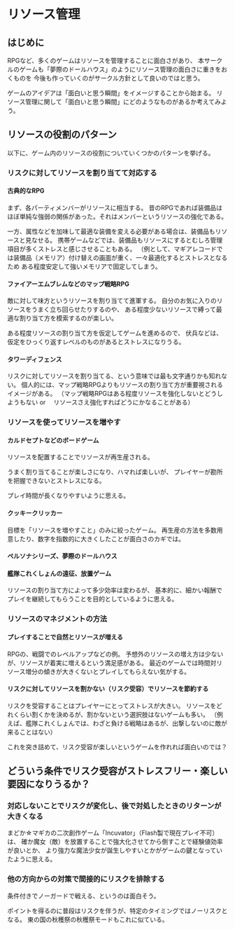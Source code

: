 # リソース管理

## はじめに

RPGなど、多くのゲームはリソースを管理することに面白さがあり、
本サークルのゲームも「夢際のドールハウス」のようにリソース管理の面白さに重きをおくものを
今後も作っていくのがサークル方針として良いのではと思う。

ゲームのアイデアは「面白いと思う瞬間」をイメージすることから始まる。
リソース管理に関して「面白いと思う瞬間」にどのようなものがあるか考えてみよう。

## リソースの役割のパターン

以下に、ゲーム内のリソースの役割についていくつかのパターンを挙げる。

### リスクに対してリソースを割り当てて対応する

#### 古典的なRPG

まず、各パーティメンバーがリソースに相当する。
昔のRPGであれば装備品はほぼ単純な強弱の関係があった。それはメンバーというリソースの強化である。

一方、属性などを加味して最適な装備を変える必要がある場合は、装備品もリソースと見なせる。
携帯ゲームなどでは、装備品もリソースにするとむしろ管理項目が多くストレスと感じさせることもある。
（例として、マギアレコードでは装備品（メモリア）付け替えの画面が重く、一々最適化するとストレスとなるため
ある程度安定して強いメモリアで固定してしまう。

#### ファイアーエムブレムなどのマップ戦略RPG

敵に対して味方というリソースを割り当てて進軍する。
自分のお気に入りのリソースをうまく立ち回らせたりするのや、
ある程度少ないリソースで縛って最適な割り当て方を模索するのが楽しい。

ある程度リソースの割り当て方を仮定してゲームを進めるので、
伏兵などは、仮定をひっくり返すレベルのものがあるとストレスになりうる。

#### タワーディフェンス

リスクに対してリソースを割り当てる、という意味では最も文字通りかも知れない。
個人的には、マップ戦略RPGよりもリソースの割り当て方が重要視されるイメージがある。
（マップ戦略RPGはある程度リソースを強化しないとどうしようもない or
　リソースさえ強化すればどうにかなることがある）

### リソースを使ってリソースを増やす

#### カルドセプトなどのボードゲーム

リソースを配置することでリソースが再生産される。

うまく割り当てることが楽しさになり、ハマれば楽しいが、
プレイヤーが勘所を把握できないとストレスになる。

プレイ時間が長くなりやすいように思える。

#### クッキークリッカー

目標を「リソースを増やすこと」のみに絞ったゲーム。
再生産の方法を多数用意したり、数字を指数的に大きくしたことが面白さのカギでは。

#### ペルソナシリーズ、夢際のドールハウス

#### 艦隊これくしょんの遠征、放置ゲーム

リソースの割り当て方によって多少効率は変わるが、
基本的に、細かい報酬でプレイを継続してもらうことを目的としているように思える。

### リソースのマネジメントの方法

#### プレイすることで自然とリソースが増える

RPGの、戦闘でのレベルアップなどの例。
予想外のリソースの増え方は少ないが、リソースが着実に増えるという満足感がある。
最近のゲームでは時間対リソース増分の傾きが大きくないとプレイしてもらえない気がする。

#### リスクに対してリソースを割かない（リスク受容）でリソースを節約する

リスクを受容することはプレイヤーにとってストレスが大きい。
リソースをどれくらい割くかを決めるが、割かないという選択肢はないゲームも多い。
（例えば、艦隊これくしょんでは、わざと負ける戦略はあるが、出撃しないのに敵が来ることはない）

これを突き詰めて、リスク受容が楽しいというゲームを作れれば面白いのでは？


## どういう条件でリスク受容がストレスフリー・楽しい要因になりうるか？

### 対応しないことでリスクが変化し、後で対処したときのリターンが大きくなる

まどか☆マギカの二次創作ゲーム「Incuvator」（Flash製で現在プレイ不可）は、
確か魔女（敵）を放置することで強大化させてから倒すことで経験値効率が良いとか、
より強力な魔法少女が誕生しやすいとかがゲームの鍵となっていたように思える。

### 他の方向からの対策で間接的にリスクを排除する

条件付きでノーガードで戦える、というのは面白そう。

ポイントを得るのに普段はリスクを伴うが、特定のタイミングではノーリスクとなる。
東の国の秋穫祭の秋穫祭モードもこれに似ている。



